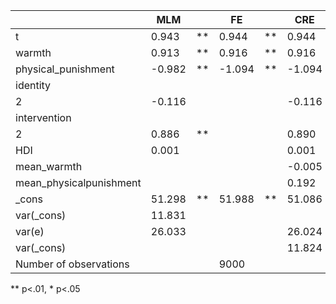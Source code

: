 |                         | MLM    |    | FE     |    | CRE    |    |
|-------------------------|--------|----|--------|----|--------|----|
| t                       | 0.943  | ** | 0.944  | ** | 0.944  | ** |
| warmth                  | 0.913  | ** | 0.916  | ** | 0.916  | ** |
| physical_punishment     | -0.982 | ** | -1.094 | ** | -1.094 | ** |
| identity                |        |    |        |    |        |    |
|   2                     | -0.116 |    |        |    | -0.116 |    |
| intervention            |        |    |        |    |        |    |
|   2                     | 0.886  | ** |        |    | 0.890  | ** |
| HDI                     | 0.001  |    |        |    | 0.001  |    |
| mean_warmth             |        |    |        |    | -0.005 |    |
| mean_physicalpunishment |        |    |        |    | 0.192  |    |
| _cons                   | 51.298 | ** | 51.988 | ** | 51.086 | ** |
| var(_cons)              | 11.831 |    |        |    |        |    |
| var(e)                  | 26.033 |    |        |    | 26.024 |    |
| var(_cons)              |        |    |        |    | 11.824 |    |
| Number of observations  |        |    | 9000   |    |        |    |
** p<.01, * p<.05
